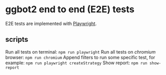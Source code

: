 # ggbot2 end to end (E2E) tests

E2E tests are implemented with [Playwright](https://playwright.dev/).

## scripts

Run all tests on terminal: `npm run playwright`
Run all tests on *chromium* browser: `npm run chromium`
Append filters to run some specific test, for example: `npm run playwright createStrategy`
Show report: `npm run show-report`

